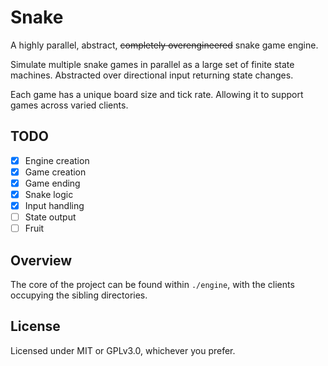 # Snake
A highly parallel, abstract, ~~completely overengineered~~ snake game engine.

Simulate multiple snake games in parallel as a large set of finite state machines. Abstracted over directional input returning state changes.

Each game has a unique board size and tick rate. Allowing it to support games across varied clients.

## TODO
- [x] Engine creation
- [x] Game creation
- [x] Game ending
- [x] Snake logic
- [x] Input handling
- [ ] State output
- [ ] Fruit

## Overview
The core of the project can be found within `./engine`, with the clients occupying the sibling directories.

## License
Licensed under MIT or GPLv3.0, whichever you prefer.

